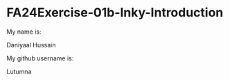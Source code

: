 # FA24Exercise-01b-Inky-Introduction

My name is:

Daniyaal Hussain

My github username is:

Lutumna
